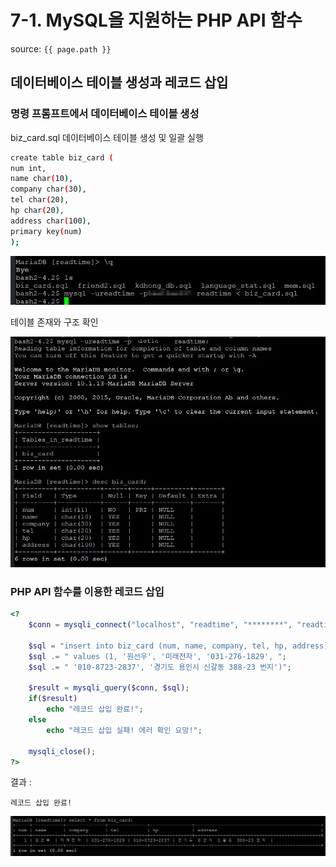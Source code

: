 # 7-1. MySQL을 지원하는 PHP API 함수

source: `{{ page.path }}`

## 데이터베이스 테이블 생성과 레코드 삽입

### 명령 프롬프트에서 데이터베이스 테이블 생성

biz_card.sql 데이터베이스 테이블 생성 및 일괄 실행

```bash
create table biz_card (
num int,
name char(10),
company char(30),
tel char(20),
hp char(20),
address char(100),
primary key(num)
);
```

![phpinfo](../../images/result/07-02.jpg)

테이블 존재와 구조 확인

![phpinfo](../../images/result/07-03.jpg)

### PHP API 함수를 이용한 레코드 삽입

```php
<?
	$conn = mysqli_connect("localhost", "readtime", "********", "readtime");

	$sql = "insert into biz_card (num, name, company, tel, hp, address)";
	$sql .= " values (1, '원선우', '미래전자', '031-276-1829', ";
	$sql .= " '010-8723-2837', '경기도 용인시 신갈동 388-23 번지')";

	$result = mysqli_query($conn, $sql);
	if($result)
		echo "레코드 삽입 완료!";
	else
		echo "레코드 삽입 실패! 에러 확인 요망!";

	mysqli_close();
?>
```

결과 :
```
레코드 삽입 완료!
```

![phpinfo](../../images/result/07-05.jpg)
